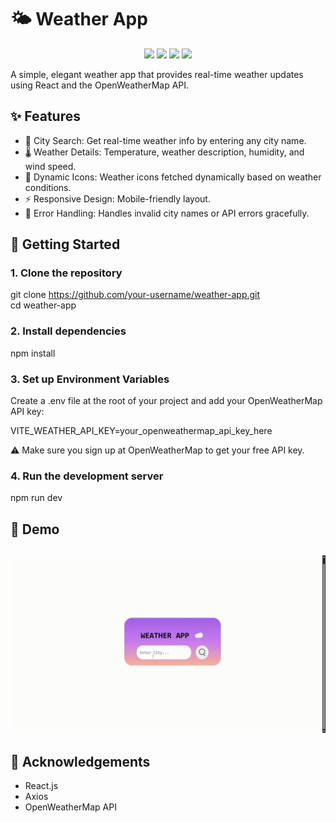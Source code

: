 <h1>🌤️ Weather App</h1>
<p align="center"> <img src="https://img.shields.io/badge/React-18.2.0-blue?logo=react" /> <img src="https://img.shields.io/badge/Axios-1.6.0-yellowgreen?logo=axios" /> <img src="https://img.shields.io/badge/OpenWeatherMap-API-orange?logo=OpenWeatherMap" /> <img src="https://img.shields.io/badge/Made%20with-Love-red" /> </p>
A simple, elegant weather app that provides real-time weather updates using React and the OpenWeatherMap API.

<h2>✨ Features</h2>

* 🔎 City Search: Get real-time weather info by entering any city name.
* 🌡️ Weather Details: Temperature, weather description, humidity, and wind speed.
* 📸 Dynamic Icons: Weather icons fetched dynamically based on weather conditions.
* ⚡ Responsive Design: Mobile-friendly layout.
* 📡 Error Handling: Handles invalid city names or API errors gracefully.

<h2>🚀 Getting Started </h2>

<h3>1. Clone the repository</h3>

git clone https://github.com/your-username/weather-app.git <br>
cd weather-app

<h3>2. Install dependencies</h3>

npm install

<h3>3. Set up Environment Variables</h3>

Create a .env file at the root of your project and add your OpenWeatherMap API key:<br>

VITE_WEATHER_API_KEY=your_openweathermap_api_key_here<br>

⚠️ Make sure you sign up at OpenWeatherMap to get your free API key.

<h3>4. Run the development server</h3>

npm run dev

<h2>🎥 Demo<h2>



<p align="center"> <img src="weather-app-test-run.gif" alt="Weather App Demo" width="700" /> </p>

<h2>🙌 Acknowledgements</h2>

* React.js
* Axios
* OpenWeatherMap API

